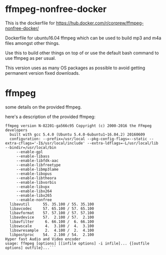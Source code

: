 # ffmpeg-nonfree-docker
This is the dockerfile for https://hub.docker.com/r/corprew/ffmpeg-nonfree-docker/

Dockerfile for ubuntu16.04 ffmpeg which can be used to build mp3 and m4a files amongst other things.

Use this to build other things on top of or use the default bash command to use ffmpeg as per usual.

This version uses as many OS packages as possible to avoid getting permanent version fixed downloads.

# ffmpeg

some details on the provided ffmpeg.

here's a description of the provided ffmpeg:

```
ffmpeg version N-82201-ga566c95 Copyright (c) 2000-2016 the FFmpeg developers
  built with gcc 5.4.0 (Ubuntu 5.4.0-6ubuntu1~16.04.2) 20160609
  configuration: --prefix=/usr/local --pkg-config-flags=--static --extra-cflags='-I$/usr/local/include' --extra-ldflags=-L/usr/local/lib --bindir=/usr/local/bin 
     --enable-gpl 
     --enable-libass 
     --enable-libfdk-aac 
     --enable-libfreetype 
     --enable-libmp3lame 
     --enable-libopus 
     --enable-libtheora 
     --enable-libvorbis 
     --enable-libvpx 
     --enable-libx264 
     --enable-libx265 
     --enable-nonfree
  libavutil      55. 35.100 / 55. 35.100
  libavcodec     57. 65.100 / 57. 65.100
  libavformat    57. 57.100 / 57. 57.100
  libavdevice    57.  2.100 / 57.  2.100
  libavfilter     6. 66.100 /  6. 66.100
  libswscale      4.  3.100 /  4.  3.100
  libswresample   2.  4.100 /  2.  4.100
  libpostproc    54.  2.100 / 54.  2.100
Hyper fast Audio and Video encoder
usage: ffmpeg [options] [[infile options] -i infile]... {[outfile options] outfile}...```
